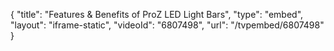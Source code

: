 {
    "title": "Features & Benefits of ProZ LED Light Bars",
    "type": "embed",
    "layout": "iframe-static",
    "videoId": "6807498",
    "url": "\/tvpembed\/6807498"
}